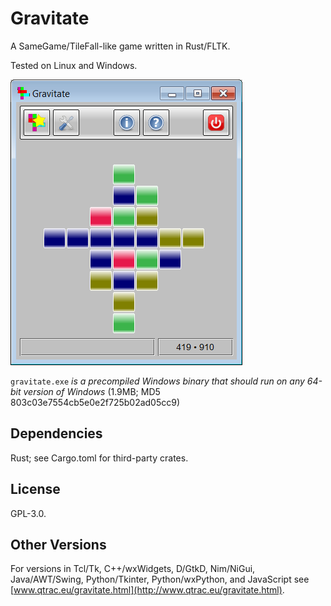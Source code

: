 # Gravitate

A SameGame/TileFall-like game written in Rust/FLTK.

Tested on Linux and Windows.

![Screenshot](screenshot.png)

`gravitate.exe` *is a precompiled Windows binary that should run on any
64-bit version of Windows* (1.9MB; MD5 803c03e7554cb5e0e2f725b02ad05cc9)

## Dependencies

Rust; see Cargo.toml for third-party crates.

## License

GPL-3.0.

## Other Versions

For versions in Tcl/Tk, C++/wxWidgets, D/GtkD, Nim/NiGui, Java/AWT/Swing,
Python/Tkinter, Python/wxPython, and JavaScript see
[www.qtrac.eu/gravitate.html](http://www.qtrac.eu/gravitate.html).
